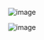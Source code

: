 
![image](https://user-images.githubusercontent.com/44643948/123317696-1ddc2a00-d550-11eb-81c2-89d123197aaf.png)



![image](https://user-images.githubusercontent.com/44643948/123317636-0d2bb400-d550-11eb-8a22-1aef3873bd64.png)



